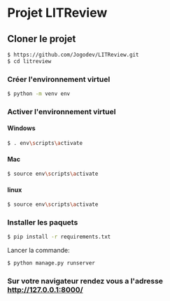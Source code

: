 # Projet LITReview

## Cloner le projet

````bash
$ https://github.com/Jogodev/LITReview.git
$ cd litreview
````

### Créer l'environnement virtuel

````bash
$ python -m venv env
````

### Activer l'environnement virtuel

#### Windows
````bash
$ . env\scripts\activate
````
#### Mac
````bash
$ source env\scripts\activate
````
#### linux
````bash
$ source env\scripts\activate
````

### Installer les paquets

````bash
$ pip install -r requirements.txt
````

Lancer la commande:
````bash
$ python manage.py runserver
````

### Sur votre navigateur rendez vous a l'adresse http://127.0.0.1:8000/